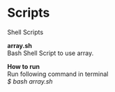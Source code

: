 Scripts
=======

Shell Scripts

<b>array.sh</b><br>
Bash Shell Script to use array.<br>

<b>How to run</b><br>
Run following command in terminal<br>
<i>$ bash array.sh</b>
